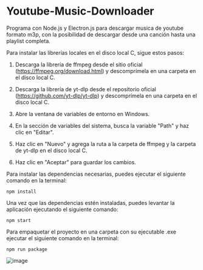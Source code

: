 # Youtube-Music-Downloader
Programa con Node.js y Electron.js para descargar musica de youtube formato m3p, con la posibilidad de descargar desde una canción hasta una playlist completa.

Para instalar las librerías locales en el disco local C, sigue estos pasos:

1. Descarga la librería de ffmpeg desde el sitio oficial (https://ffmpeg.org/download.html) y descomprímela en una carpeta en el disco local C.

2. Descarga la librería de yt-dlp desde el repositorio oficial (https://github.com/yt-dlp/yt-dlp) y descomprímela en una carpeta en el disco local C.

3. Abre la ventana de variables de entorno en Windows.

4. En la sección de variables del sistema, busca la variable "Path" y haz clic en "Editar".

5. Haz clic en "Nuevo" y agrega la ruta a la carpeta de ffmpeg y la carpeta de yt-dlp en el disco local C.

6. Haz clic en "Aceptar" para guardar los cambios.

 
Para instalar las dependencias necesarias, puedes ejecutar el siguiente comando en la terminal:

```
npm install
```

Una vez que las dependencias estén instaladas, puedes levantar la aplicación ejecutando el siguiente comando:

```
npm start
```

Para empaquetar el proyecto en una carpeta con su ejecutable .exe ejecutar el siguiente comando en la terminal:

```
npm run package
```

![image](https://github.com/user-attachments/assets/8b0e9c7d-c702-4d80-bf09-946e1a65c251)






